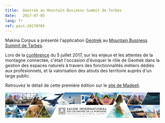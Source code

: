 ```yaml
---
title:  Geotrek au Mountain Business Summit de Tarbes
date:   2017-07-05
lang: fr
ref: post-20170705
---
```

Makina Corpus a présenté l'application <a href="http://http://geotrek.fr" target="_blank">Geotrek</a> au <a href="http://www.mountainbusinesssummit.com/index.php/fr/" target="_blank">Mountain Business Summit de Tarbes</a>.

Lors de la <a href="http://www.mountainbusinesssummit.com/index.php/fr/programme/conferences" target="_blank">conférence</a> du 5 juillet 2017, sur les enjeux et les attentes de la montagne connectée, c'était l'occasion d'évoquer le rôle de Geotrek dans la gestion des espaces naturels à travers des fonctionnalités métiers dédiés aux profesionnels, et la valorisation des atouts des territoire auprès d'un large public.

Retrouvez le détail de cette première édition sur le <a href="http://www.madeeli.fr/actualites/retour-sur-mountain-business-summit/?utm_source=newsletter&utm_medium=email&utm_campaign=madeelink-20-juillet-2017" target="_blank">site de Madeeli</a>.

<a ><img style="max-width: 100%;" src="/assets/img/MBS_2017.png"></a>
